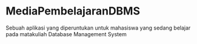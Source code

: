 # MediaPembelajaranDBMS
Sebuah aplikasi yang diperuntukan untuk mahasiswa yang sedang belajar pada matakuliah Database Management System

